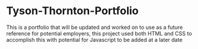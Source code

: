 # Tyson-Thornton-Portfolio
This is a portfolio that will be updated and worked on to use as a future reference for potential employers, this project used both HTML and CSS to accomplish this with potential for Javascript to be added at a later date
